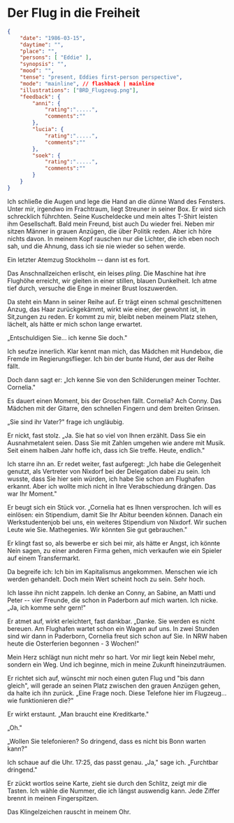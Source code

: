 # Der Flug in die Freiheit

```json
{
    "date": "1986-03-15",
    "daytime": "",
    "place": "",
    "persons": [ "Eddie" ],
    "synopsis": "",
    "mood": "",
    "tense": "present, Eddies first-person perspective",
    "mode": "mainline", // flashback | mainline
    "illustrations": ["BRD_Flugzeug.png"],
    "feedback": {
        "anni": {
            "rating":".....",
            "comments":""
        },
        "lucia": {
            "rating":".....",
            "comments":""
        },
        "soek": {
            "rating":".....",
            "comments":""
        }
    }
}
```

Ich schließe die Augen und lege die Hand an die dünne Wand des Fensters.
Unter mir, irgendwo im Frachtraum, liegt Streuner in seiner Box. Er wird sich
schrecklich führchten. Seine Kuscheldecke und mein altes T-Shirt leisten ihm
Gesellschaft. Bald mein Freund, bist auch Du wieder frei. Neben
mir sitzen Männer in grauen Anzügen, die über Politik reden. Aber ich
höre nichts davon. In meinem Kopf rauschen nur die Lichter, die ich eben
noch sah, und die Ahnung, dass ich sie nie wieder so sehen werde.

Ein letzter Atemzug Stockholm -- dann ist es fort.

Das Anschnallzeichen erlischt, ein leises *pling*. Die Maschine hat ihre
Flughöhe erreicht, wir gleiten in einer stillen, blauen Dunkelheit. Ich atme
tief durch, versuche die Enge in meiner Brust loszuwerden.

Da steht ein Mann in seiner Reihe auf. Er trägt einen
schmal geschnittenen Anzug, das Haar zurückgekämmt, wirkt wie einer, der
gewohnt ist, in Sit‚zungen zu reden. Er kommt zu mir, bleibt neben meinem
Platz stehen, lächelt, als hätte er mich schon lange erwartet.

„Entschuldigen Sie... ich kenne Sie doch."

Ich seufze innerlich. Klar kennt man mich, das Mädchen mit Hundebox, die
Fremde im Regierungsflieger. Ich bin der bunte Hund, der aus der Reihe
fällt.

Doch dann sagt er: „Ich kenne Sie von den Schilderungen meiner Tochter.
Cornelia."

Es dauert einen Moment, bis der Groschen fällt. Cornelia? Ach Conny. Das
Mädchen mit der Gitarre, den schnellen Fingern und dem breiten
Grinsen.

„Sie sind ihr Vater?" frage ich ungläubig.

Er nickt, fast stolz. „Ja. Sie hat so viel von Ihnen erzählt. Dass Sie
ein Ausnahmetalent seien. Dass Sie mit Zahlen umgehen wie andere mit
Musik. Seit einem halben Jahr hoffe ich, dass ich Sie treffe. Heute,
endlich."

Ich starre ihn an. Er redet weiter, fast aufgeregt: „Ich habe die
Gelegenheit genutzt, als Vertreter von Nixdorf bei der Delegation dabei
zu sein. Ich wusste, dass Sie hier sein würden, ich habe Sie schon am
Flughafen erkannt. Aber ich wollte mich nicht in Ihre Verabschiedung
drängen. Das war Ihr Moment."

Er beugt sich ein Stück vor. „Cornelia hat es Ihnen versprochen. Ich
will es einlösen: ein Stipendium, damit Sie Ihr Abitur beenden können.
Danach ein Werkstudentenjob bei uns, ein weiteres Stipendium von
Nixdorf. Wir suchen Leute wie Sie. Mathegenies. Wir könnten Sie gut
gebrauchen."

Er klingt fast so, als bewerbe er sich bei mir, als hätte er Angst, ich
könnte Nein sagen, zu einer anderen Firma gehen, mich verkaufen wie ein
Spieler auf einem Transfermarkt.

Da begreife ich: Ich bin im Kapitalismus angekommen. Menschen wie ich
werden gehandelt. Doch mein Wert scheint hoch zu sein. Sehr hoch.

Ich lasse ihn nicht zappeln. Ich denke an Conny, an Sabine, an Matti und
Peter -- vier Freunde, die schon in Paderborn auf mich warten. Ich
nicke. „Ja, ich komme sehr gern!"

Er atmet auf, wirkt erleichtert, fast dankbar. „Danke. Sie werden es
nicht bereuen. Am Flughafen wartet schon ein Wagen auf uns. In zwei Stunden
sind wir dann in Paderborn, Cornelia freut sich schon auf Sie. In NRW
haben heute die Osterferien begonnen - 3 Wochen!"

Mein Herz schlägt nun nicht mehr so hart. Vor mir liegt kein Nebel mehr,
sondern ein Weg. Und ich beginne, mich in meine Zukunft hineinzuträumen.

Er richtet sich auf, wünscht mir noch einen guten Flug und "bis dann gleich",
will gerade an seinen Platz zwischen den grauen Anzügen gehen, da halte
ich ihn zurück. „Eine Frage noch. Diese Telefone hier im Flugzeug...
wie funktionieren die?"

Er wirkt erstaunt. „Man braucht eine Kreditkarte."

„Oh."

„Wollen Sie telefonieren? So dringend, dass es nicht bis Bonn warten
kann?"

Ich schaue auf die Uhr. 17:25, das passt genau. „Ja," sage ich. „Furchtbar 
dringend."

Er zückt wortlos seine Karte, zieht sie durch den Schlitz, zeigt mir die
Tasten. Ich wähle die Nummer, die ich längst auswendig kann. Jede Ziffer
brennt in meinen Fingerspitzen.

Das Klingelzeichen rauscht in meinem Ohr.
